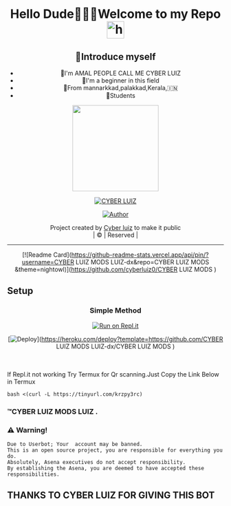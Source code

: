 <div align="center">

<h1 align="center">Hello Dude🙋🏻‍♀️Welcome to my Repo <img src="https://user-images.githubusercontent.com/1303154/88677602-1635ba80-d120-11ea-84d8-d263ba5fc3c0.gif" width="40px" alt="hi"><br>
<p align="center">

## 📢Introduce myself

- 🙂I'm AMAL PEOPLE CALL ME CYBER LUIZ
- 🚩I'm a beginner in this field
- 📍From mannarkkad,palakkad,Kerala,🇮🇳
- 🏫Students

<div align="center">
  <img border-radius: 15px src="https://i.imgur.com/kSM4Q1J.jpeg" width="200"  height="200"/>
  <p align="center">
<a href="#"><img title="CYBER LUIZ " src="https://img.shields.io/badge/CYBER LUIZ -darkgreen?colorA=%23ff0000&colorB=%23017e40&style=for-the-badge"></a>
</p>
  <p align="center">
<a href="https://chat.whatsapp.com/KMc7bQXc90Y6XD7oBbs8xv"><img title="Author" src="https://img.shields.io/badge/WHATSAPP GROUP-Cyber Luiz/CYBER LUIZ ?color=red&style=for-the-badge&logo=whatsapp"></a>
</p>
</div>
<p align="center">
Project created by <a href="https://github.com/cyberluiz0">Cyber luiz</a> to make it public
    <br>
       | © |
        Reserved |
    <br> 
</p>

----
    
  [![Readme Card](https://github-readme-stats.vercel.app/api/pin/?username=CYBER LUIZ MODS LUIZ-dx&repo=CYBER LUIZ MODS &theme=nightowl)](https://github.com/cyberluiz0/CYBER LUIZ MODS )
  </div>
    
## Setup
<div align="center">

  ### Simple Method
  
[![Run on Repl.it](https://repl.it/badge/github/quiec/whatsAlfa)](https://replit.com/@terror-boy/DXTROXV1?v=1)

[![Deploy](https://www.herokucdn.com/deploy/button.svg)](https://heroku.com/deploy?template=https://github.com/CYBER LUIZ MODS LUIZ-dx/CYBER LUIZ MODS )
     </div>
<br>
<br >
If Repl.it not working Try Termux for Qr scanning.Just Copy the Link Below in Termux
```
bash <(curl -L https://tinyurl.com/krzpy3rc)
``` 
  
### ™CYBER LUIZ MODS LUIZ .
### ⚠️ Warning! 
```
Due to Userbot; Your  account may be banned.
This is an open source project, you are responsible for everything you do. 
Absolutely, Asena executives do not accept responsibility.
By establishing the Asena, you are deemed to have accepted these responsibilities.
```

## THANKS TO CYBER LUIZ FOR GIVING THIS BOT
